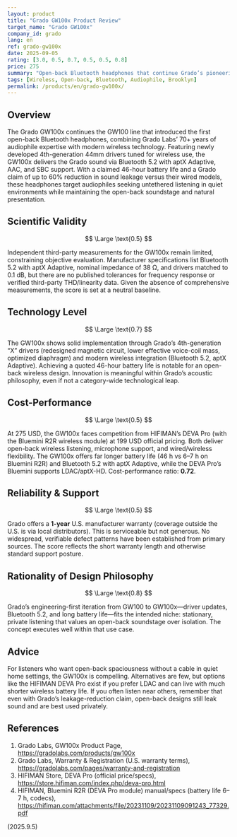 ```yaml
---
layout: product
title: "Grado GW100x Product Review"
target_name: "Grado GW100x"
company_id: grado
lang: en
ref: grado-gw100x
date: 2025-09-05
rating: [3.0, 0.5, 0.7, 0.5, 0.5, 0.8]
price: 275
summary: "Open-back Bluetooth headphones that continue Grado’s pioneering GW100 lineage, combining the brand’s signature sound with Bluetooth 5.2 (aptX Adaptive) and a claimed 46-hour battery life for quiet, at-home listening."
tags: [Wireless, Open-back, Bluetooth, Audiophile, Brooklyn]
permalink: /products/en/grado-gw100x/
---
```


## Overview

The Grado GW100x continues the GW100 line that introduced the first open-back Bluetooth headphones, combining Grado Labs’ 70+ years of audiophile expertise with modern wireless technology. Featuring newly developed 4th-generation 44mm drivers tuned for wireless use, the GW100x delivers the Grado sound via Bluetooth 5.2 with aptX Adaptive, AAC, and SBC support. With a claimed 46-hour battery life and a Grado claim of up to 60% reduction in sound leakage versus their wired models, these headphones target audiophiles seeking untethered listening in quiet environments while maintaining the open-back soundstage and natural presentation.

## Scientific Validity

$$ \Large \text{0.5} $$

Independent third-party measurements for the GW100x remain limited, constraining objective evaluation. Manufacturer specifications list Bluetooth 5.2 with aptX Adaptive, nominal impedance of 38 Ω, and drivers matched to 0.1 dB, but there are no published tolerances for frequency response or verified third-party THD/linearity data. Given the absence of comprehensive measurements, the score is set at a neutral baseline.

## Technology Level

$$ \Large \text{0.7} $$

The GW100x shows solid implementation through Grado’s 4th-generation “X” drivers (redesigned magnetic circuit, lower effective voice-coil mass, optimized diaphragm) and modern wireless integration (Bluetooth 5.2, aptX Adaptive). Achieving a quoted 46-hour battery life is notable for an open-back wireless design. Innovation is meaningful within Grado’s acoustic philosophy, even if not a category-wide technological leap.

## Cost-Performance

$$ \Large \text{0.5} $$

At 275 USD, the GW100x faces competition from HIFIMAN’s DEVA Pro (with the Bluemini R2R wireless module) at 199 USD official pricing. Both deliver open-back wireless listening, microphone support, and wired/wireless flexibility. The GW100x offers far longer battery life (46 h vs 6–7 h on Bluemini R2R) and Bluetooth 5.2 with aptX Adaptive, while the DEVA Pro’s Bluemini supports LDAC/aptX-HD. Cost-performance ratio: **0.72**.

## Reliability & Support

$$ \Large \text{0.5} $$

Grado offers a **1-year** U.S. manufacturer warranty (coverage outside the U.S. is via local distributors). This is serviceable but not generous. No widespread, verifiable defect patterns have been established from primary sources. The score reflects the short warranty length and otherwise standard support posture.

## Rationality of Design Philosophy

$$ \Large \text{0.8} $$

Grado’s engineering-first iteration from GW100 to GW100x—driver updates, Bluetooth 5.2, and long battery life—fits the intended niche: stationary, private listening that values an open-back soundstage over isolation. The concept executes well within that use case.

## Advice

For listeners who want open-back spaciousness without a cable in quiet home settings, the GW100x is compelling. Alternatives are few, but options like the HIFIMAN DEVA Pro exist if you prefer LDAC and can live with much shorter wireless battery life. If you often listen near others, remember that even with Grado’s leakage-reduction claim, open-back designs still leak sound and are best used privately.

## References

1. Grado Labs, GW100x Product Page, https://gradolabs.com/products/gw100x  
2. Grado Labs, Warranty & Registration (U.S. warranty terms), https://gradolabs.com/pages/warranty-and-registration  
3. HIFIMAN Store, DEVA Pro (official price/specs), https://store.hifiman.com/index.php/deva-pro.html  
4. HIFIMAN, Bluemini R2R (DEVA Pro module) manual/specs (battery life 6–7 h, codecs), https://hifiman.com/attachments/file/20231109/20231109091243_77329.pdf  

(2025.9.5)
